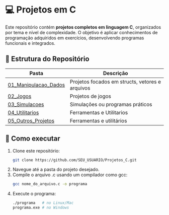 # 💻 Projetos em C

Este repositório contém **projetos completos em linguagem C**, organizados por tema e nível de complexidade. O objetivo é aplicar conhecimentos de programação adquiridos em exercícios, desenvolvendo programas funcionais e integrados.


## 📂 Estrutura do Repositório
 Pasta                                       | Descrição                                                  
 ------------------------------------------- | ----------------------------------------------------------- 
 [01\_Manipulacao_Dados](Manipulacao_Dados/) | Projetos focados em structs, vetores e arquivos     
 [02\_Jogos](Jogos/)                         | Projetos de jogos                 
 [03\_Simulacoes](Simulacoes/)               | Simulações ou programas práticos   
 [04\_Utilitarios](Utilitarios/)             | Ferramentas e Utilitarios   
 [05\_Outros\_Projetos](04_Outros_Projetos/) | Ferramentas e utilitários


## 🚀 Como executar
1. Clone este repositório:
   ```bash
   git clone https://github.com/SEU_USUARIO/Projetos_C.git
2. Navegue até a pasta do projeto desejado.   
3. Compile o arquivo .c usando um compilador como gcc:
    ```bash
    gcc nome_do_arquivo.c -o programa
4. Execute o programa:
   ```bash
   ./programa   # no Linux/Mac
   programa.exe # no Windows


